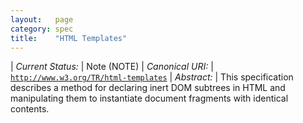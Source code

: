 ```yaml
---
layout:   page
category: spec
title:    "HTML Templates"
---
```


| *Current Status:* | Note (NOTE)
| *Canonical URI:* | [`http://www.w3.org/TR/html-templates`](http://www.w3.org/TR/html-templates)
| *Abstract:* | This specification describes a method for declaring inert DOM subtrees in HTML and manipulating them to instantiate document fragments with identical contents.